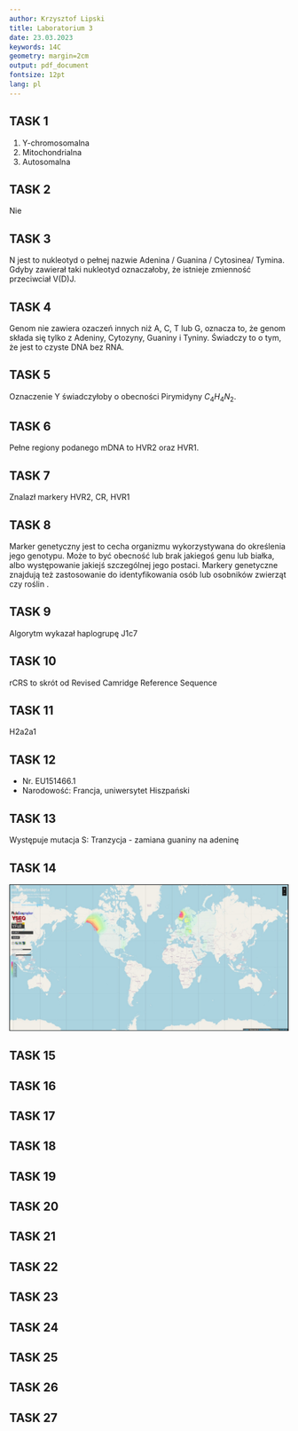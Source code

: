 ```yaml
---
author: Krzysztof Lipski
title: Laboratorium 3
date: 23.03.2023
keywords: 14C
geometry: margin=2cm
output: pdf_document
fontsize: 12pt
lang: pl
---
```


## TASK 1

1. Y-chromosomalna
2. Mitochondrialna
3. Autosomalna

## TASK 2

Nie

## TASK 3

N jest to nukleotyd o pełnej nazwie Adenina / Guanina / Cytosinea/ Tymina. Gdyby zawierał taki nukleotyd oznaczałoby, że istnieje zmienność przeciwciał V(D)J.

## TASK 4

Genom nie zawiera ozaczeń innych niż A, C, T lub G, oznacza to, że genom składa się tylko z Adeniny, Cytozyny, Guaniny i Tyniny. Świadczy to o tym, że jest to czyste DNA bez RNA.

## TASK 5

Oznaczenie Y świadczyłoby o obecności Pirymidyny $C_4H_4N_2$.

## TASK 6

Pełne regiony podanego mDNA to HVR2 oraz HVR1.

## TASK 7

Znalazł markery HVR2, CR, HVR1

## TASK 8

Marker genetyczny jest to cecha organizmu wykorzystywana do określenia jego genotypu. Może to być obecność lub brak jakiegoś genu lub białka, albo występowanie jakiejś szczególnej jego postaci. Markery genetyczne znajdują też zastosowanie do identyfikowania osób lub osobników zwierząt czy roślin .

## TASK 9

Algorytm wykazał haplogrupę J1c7

## TASK 10

rCRS to skrót od Revised Camridge Reference Sequence

## TASK 11

H2a2a1

## TASK 12

- Nr. EU151466.1
- Narodowość: Francja, uniwersytet Hiszpański

## TASK 13

Występuje mutacja S: Tranzycja - zamiana guaniny na adeninę

## TASK 14

![Haplogroup frequency heatmap](haplogroup_frequency_heatmap.jpeg)
## TASK 15

## TASK 16

## TASK 17

## TASK 18

## TASK 19

## TASK 20

## TASK 21

## TASK 22

## TASK 23

## TASK 24

## TASK 25

## TASK 26

## TASK 27
